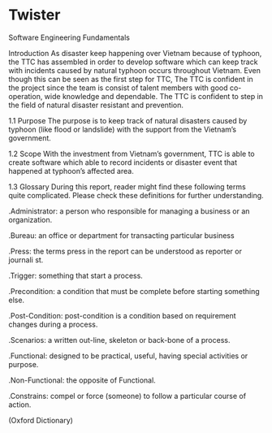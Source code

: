 Twister
=======

Software Engineering Fundamentals 

Introduction
As disaster keep happening over Vietnam because of typhoon, the TTC has assembled in 
order to develop software which can keep track with incidents caused by natural typhoon 
occurs throughout Vietnam. Even though this can be seen as the first step for TTC, The TTC is 
confident in the project since the team is consist of talent members with good co-operation, 
wide knowledge and dependable. The TTC is confident to step in  the field of natural disaster 
resistant and prevention.

1.1  Purpose
The purpose is to keep track of natural disasters caused by typhoon (like flood or landslide) 
with the support from the Vietnam’s government.

1.2  Scope
With the investment from Vietnam’s government, TTC is able to create software which 
able to record incidents or disaster event that happened at typhoon’s affected area.

1.3  Glossary
During this report, reader might find these following terms quite complicated. Please check 
these definitions for further understanding.

.Administrator: a person who responsible for managing a business or an organization.

.Bureau: an office or department for transacting particular business 

.Press: the terms press in the report can be understood as reporter or journali st.

.Trigger: something that start a process.

.Precondition: a condition that must be complete before starting something else.

.Post-Condition: post-condition is a condition based on requirement changes during a process.

.Scenarios: a written out-line, skeleton or back-bone of a process.

.Functional: designed to be practical, useful, having special activities or purpose.

.Non-Functional: the opposite of Functional.

.Constrains: compel or force (someone) to follow a particular course of action.

(Oxford Dictionary)
